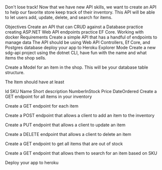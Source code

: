 Don't lose track!
Now that we have new API skills, we want to create an API to help our favorite store keep track of their inventory. This API will be able to let users add, update, delete, and search for items.

Objectives
Create an API that can CRUD against a Database
practice creating ASP.NET Web API endpoints
practice EF Core.
Working with docker
Requirements
Create a simple API that has a handful of endpoints to manage data
The API should be using Web API Controllers, Ef Core, and Postgres database
deploy your app to Heroku
Explorer Mode
Create a new sdg-api project using the dotnet CLI, have fun with the name and what items the shop sells.

Create a Model for an item in the shop. This will be your database table structure.

The Item should have at least

Id
SKU
Name
Short description
NumberInStock
Price
DateOrdered
Create a GET endpoint for all items in your inventory

Create a GET endpoint for each item

Create a POST endpoint that allows a client to add an item to the inventory

Create a PUT endpoint that allows a client to update an item

Create a DELETE endpoint that allows a client to delete an item

Create a GET endpoint to get all items that are out of stock

Create a GET endpoint that allows them to search for an item based on SKU

Deploy your app to heroku
